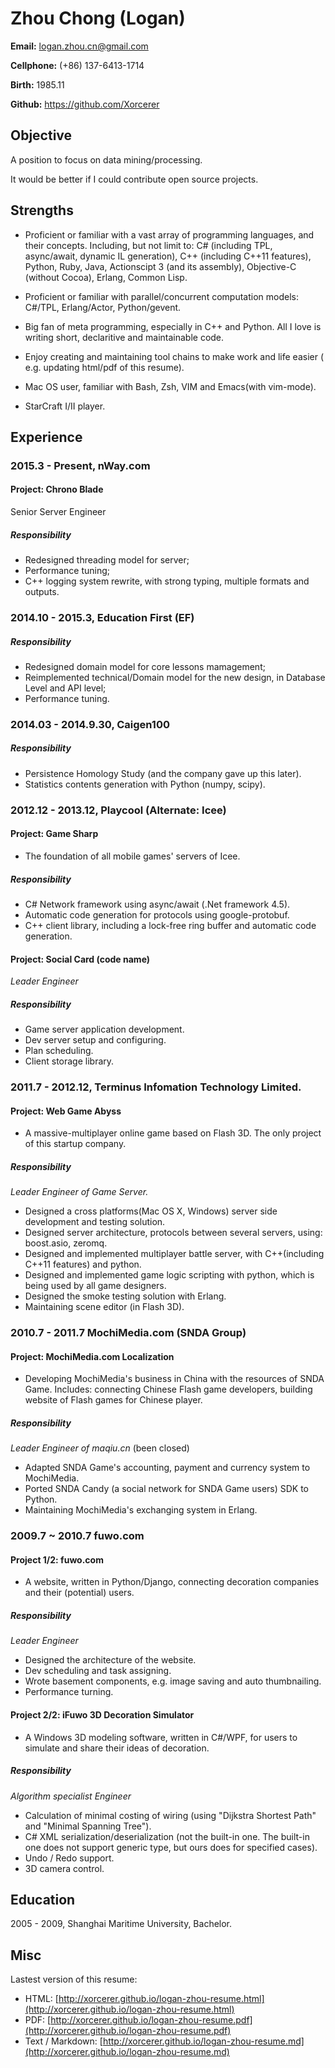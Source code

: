 Zhou Chong (Logan)
===================


**Email:** logan.zhou.cn@gmail.com

**Cellphone:** (+86) 137-6413-1714

**Birth:** 1985.11

**Github:** https://github.com/Xorcerer


Objective
-----------------------
A position to focus on data mining/processing.

It would be better if I could contribute open source projects.



Strengths
----------------------
* Proficient or familiar with a vast array of programming languages, and
their concepts.
Including, but not limit to: C# (including TPL, async/await, dynamic IL generation), C++ (including C++11 features), Python, Ruby, Java, Actionscipt 3 (and its assembly), Objective-C (without Cocoa), Erlang, Common Lisp.

* Proficient or familiar with parallel/concurrent computation models: C#/TPL, Erlang/Actor, Python/gevent.

* Big fan of meta programming, especially in C++ and Python. All I love is writing short, declaritive and maintainable code.

* Enjoy creating and maintaining tool chains to make work and life
easier ( e.g. updating html/pdf of this resume).

* Mac OS user, familiar with Bash, Zsh, VIM and Emacs(with vim-mode).

* StarCraft I/II player.



Experience
---------------------
### 2015.3 - Present, nWay.com ###

#### Project: Chrono Blade  ####

Senior Server Engineer

##### Responsibility #####
* Redesigned threading model for server;
* Performance tuning;
* C++ logging system rewrite, with strong typing, multiple formats and outputs.


### 2014.10 - 2015.3, Education First (EF) ###

##### Responsibility #####

* Redesigned domain model for core lessons mamagement;
* Reimplemented technical/Domain model for the new design, in Database Level and API level;
* Performance tuning.


### 2014.03 - 2014.9.30, Caigen100 ###

##### Responsibility #####

* Persistence Homology Study (and the company gave up this later).
* Statistics contents generation with Python (numpy, scipy).


### 2012.12 - 2013.12, Playcool (Alternate: Icee) ###

#### Project: Game Sharp ####

- The foundation of all mobile games' servers of Icee.

##### Responsibility #####

* C# Network framework using async/await (.Net framework 4.5).
* Automatic code generation for protocols using google-protobuf.
* C++ client library, including a lock-free ring buffer and automatic code generation.

#### Project: Social Card (code name) ####

*Leader Engineer*

##### Responsibility #####

* Game server application development.
* Dev server setup and configuring.
* Plan scheduling.
* Client storage library.


### 2011.7 - 2012.12, Terminus Infomation Technology Limited. ###

#### Project: Web Game Abyss ####

- A massive-multiplayer online
game based on Flash 3D. The only project of this startup company.

##### Responsibility #####

*Leader Engineer of Game Server.*

* Designed a cross platforms(Mac OS X, Windows) server side development
 and testing solution.
* Designed server architecture, protocols between several servers,
using: boost.asio, zeromq.
* Designed and implemented multiplayer battle server, with C++(including
C++11 features) and python.
* Designed and implemented game logic scripting with python, which is being
used by all game designers.
* Designed the smoke testing solution with Erlang.
* Maintaining scene editor (in Flash 3D).


### 2010.7 - 2011.7 MochiMedia.com (SNDA Group) ###

#### Project: MochiMedia.com Localization ####

- Developing MochiMedia's business in China with the resources of SNDA
Game.
Includes: connecting Chinese Flash game developers,  building website
of Flash games for Chinese player.

##### Responsibility #####

*Leader Engineer of maqiu.cn* (been closed)

* Adapted SNDA Game's accounting, payment and currency system to MochiMedia.
* Ported SNDA Candy (a social network for SNDA Game users) SDK to Python.
* Maintaining MochiMedia's exchanging system in Erlang.


### 2009.7 ~ 2010.7 fuwo.com ###

#### Project 1/2:  fuwo.com ####

- A website, written in Python/Django, connecting decoration companies and their (potential)
users.

##### Responsibility #####

*Leader Engineer*

* Designed the architecture of the website.
* Dev scheduling and task assigning.
* Wrote basement components, e.g. image saving and auto thumbnailing.
* Performance turning.


#### Project 2/2: iFuwo 3D Decoration Simulator ####

- A Windows 3D modeling software, written in C#/WPF, for users to
simulate and share their ideas of decoration.

##### Responsibility #####

*Algorithm specialist Engineer*

* Calculation of minimal costing of wiring (using "Dijkstra Shortest
  Path" and "Minimal Spanning Tree").
* C# XML serialization/deserialization (not the built-in one. The
built-in one does not support generic type, but ours does for
specified cases).
* Undo / Redo support.
* 3D camera control.



Education
----------------
2005 - 2009, Shanghai Maritime University, Bachelor.


Misc
----------------
Lastest version of this resume:

+ HTML: [http://xorcerer.github.io/logan-zhou-resume.html](http://xorcerer.github.io/logan-zhou-resume.html)
+ PDF: [http://xorcerer.github.io/logan-zhou-resume.pdf](http://xorcerer.github.io/logan-zhou-resume.pdf)
+ Text / Markdown: [http://xorcerer.github.io/logan-zhou-resume.md](http://xorcerer.github.io/logan-zhou-resume.md)
